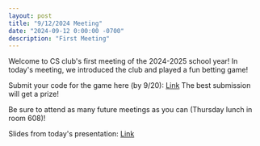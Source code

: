 ```yaml
---
layout: post
title: "9/12/2024 Meeting"
date: "2024-09-12 0:00:00 -0700"
description: "First Meeting"
---
```


Welcome to CS club's first meeting of the 2024-2025 school year!
In today's meeting, we introduced the club and played a fun betting game!

Submit your code for the game here (by 9/20): [Link](https://tinyurl.com/csclubgame)
The best submission will get a prize!


Be sure to attend as many future meetings as you can (Thursday lunch in room 608)!

Slides from today's presentation: [Link](https://docs.google.com/presentation/d/1cbRdN51NFjp1CWZdXrh0FG62flBfDP7f1QXuw4uilC0/edit?usp=sharing)
